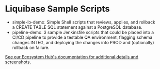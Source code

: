 # Liquibase Sample Scripts

- simple-lb-demo: Simple Shell scripts that reviews, applies, and rollback a CREATE TABLE SQL statement against a PostgreSQL database.
- pipeline-demo: 3 sample Jenkinsfile scripts that could be placed into a CI/CD pipeline to provide a testable QA environment, flagging schema changes INTEG, and deploying the changes into PROD and (optionally) rollback on failure.


[See our Ecosystem Hub's documentation for additional details and screenshots.](https://help.delphix.com/eh/current/content/liquibase.htm)
